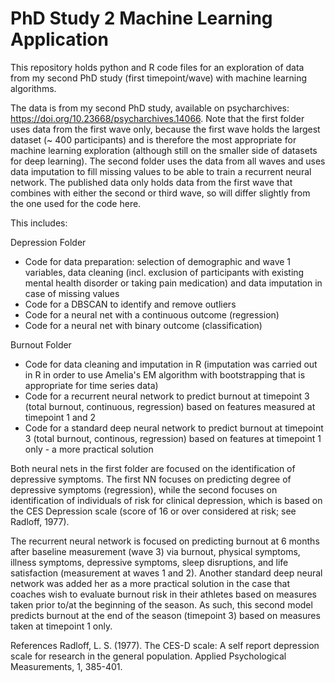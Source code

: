 # PhD Study 2 Machine Learning Application
This repository holds python and R code files for an exploration of data from my second PhD study (first timepoint/wave) with machine learning algorithms.

The data is from my second PhD study, available on psycharchives: https://doi.org/10.23668/psycharchives.14066.
Note that the first folder uses data from the first wave only, because the first wave holds the largest dataset (~ 400 participants) and is therefore the most appropriate for machine learning exploration (although still on the smaller side of datasets for deep learning). The second folder uses the data from all waves and uses data imputation to fill missing values to be able to train a recurrent neural network. The published data only holds data from the first wave that combines with either the second or third wave, so will differ slightly from the one used for the code here. 

This includes:

Depression Folder
- Code for data preparation: selection of demographic and wave 1 variables, data cleaning (incl. exclusion of participants with existing mental health disorder or taking pain medication) and data imputation in case of missing values
- Code for a DBSCAN to identify and remove outliers
- Code for a neural net with a continuous outcome (regression)
- Code for a neural net with binary outcome (classification)

Burnout Folder
- Code for data cleaning and imputation in R (imputation was carried out in R in order to use Amelia's EM algorithm with bootstrapping that is appropriate for time series data)
- Code for a recurrent neural network to predict burnout at timepoint 3 (total burnout, continuous, regression) based on features measured at timepoint 1 and 2
- Code for a standard deep neural network to predict burnout at timepoint 3 (total burnout, continous, regression) based on features at timepoint 1 only - a more practical solution

Both neural nets in the first folder are focused on the identification of depressive symptoms. The first NN focuses on predicting degree of depressive symptoms (regression), while the second focuses on identification of individuals of risk for clinical depression, which is based on the CES Depression scale (score of 16 or over considered at risk; see Radloff, 1977).

The recurrent neural network is focused on predicting burnout at 6 months after baseline measurement (wave 3) via burnout, physical symptoms, illness symptoms, depressive symptoms, sleep disruptions, and life satisfaction (measurement at waves 1 and 2). Another standard deep neural network was added her as a more practical solution in the case that coaches wish to evaluate burnout risk in their athletes based on measures taken prior to/at the beginning of the season. As such, this second model predicts burnout at the end of the season (timepoint 3) based on measures taken at timepoint 1 only. 

References
Radloff, L. S. (1977). The CES-D scale: A self report depression scale for research in the general population. Applied Psychological Measurements, 1, 385-401.
